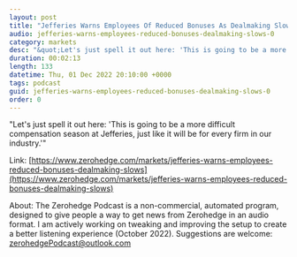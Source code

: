 ```yaml
---
layout: post
title: "Jefferies Warns Employees Of Reduced Bonuses As Dealmaking Slows"
audio: jefferies-warns-employees-reduced-bonuses-dealmaking-slows-0
category: markets
desc: "&quot;Let's just spell it out here: 'This is going to be a more difficult compensation season at Jefferies, just like it will be for every firm in our industry.'&quot;"
duration: 00:02:13
length: 133
datetime: Thu, 01 Dec 2022 20:10:00 +0000
tags: podcast
guid: jefferies-warns-employees-reduced-bonuses-dealmaking-slows-0
order: 0
---
```

&quot;Let's just spell it out here: 'This is going to be a more difficult compensation season at Jefferies, just like it will be for every firm in our industry.'&quot;

Link: [https://www.zerohedge.com/markets/jefferies-warns-employees-reduced-bonuses-dealmaking-slows](https://www.zerohedge.com/markets/jefferies-warns-employees-reduced-bonuses-dealmaking-slows)

About: The Zerohedge Podcast is a non-commercial, automated program, designed to give people a way to get news from Zerohedge in an audio format.  I am actively working on tweaking and improving the setup to create a better listening experience (October 2022).  Suggestions are welcome: [zerohedgePodcast@outlook.com](mailto:zerohedgePodcast@outlook.com)